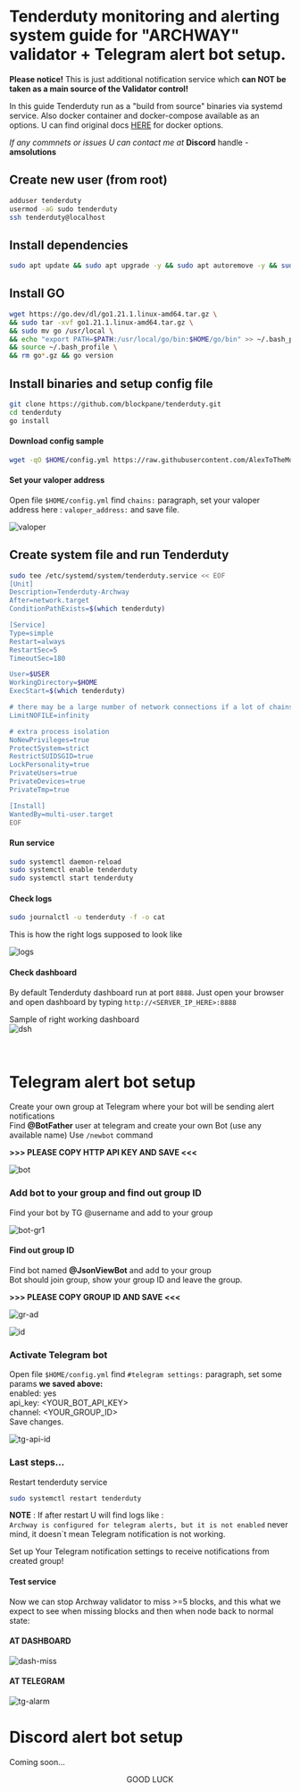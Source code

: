 # Tenderduty monitoring and alerting system guide for "ARCHWAY"  validator + Telegram alert bot setup.
**Please notice!** This is just additional notification service which **can NOT be taken as a main source of the Validator control!**

In this guide Tenderduty run as a "build from source" binaries via systemd service.
Also docker container and docker-compose available as an options.
U can find original docs [HERE](https://github.com/blockpane/tenderduty/blob/main/docs/install.md) for docker options.

*If any commnets or issues U can contact me at* **Discord** handle - **amsolutions**

## Create new user (from root)
```bash
adduser tenderduty
usermod -aG sudo tenderduty
ssh tenderduty@localhost
```

## Install dependencies

```bash
sudo apt update && sudo apt upgrade -y && sudo apt autoremove -y && sudo apt install make clang pkg-config libssl-dev build-essential git jq llvm libudev-dev -y
```

## Install GO

```bash
wget https://go.dev/dl/go1.21.1.linux-amd64.tar.gz \
&& sudo tar -xvf go1.21.1.linux-amd64.tar.gz \
&& sudo mv go /usr/local \
&& echo "export PATH=$PATH:/usr/local/go/bin:$HOME/go/bin" >> ~/.bash_profile \
&& source ~/.bash_profile \
&& rm go*.gz && go version
```
## Install binaries and setup config file

```bash
git clone https://github.com/blockpane/tenderduty.git
cd tenderduty
go install
```
#### Download config sample
```bash
wget -qO $HOME/config.yml https://raw.githubusercontent.com/AlexToTheMoon/AM-Solutions/main/Tenderduty/archway/config.yml
```
#### Set your valoper address
Open file `$HOME/config.yml` find `chains:` paragraph, set your valoper address here : `valoper_address:` and save file.

![valoper](https://github.com/AlexToTheMoon/AM-Solutions/blob/main/Tenderduty/archway/png/valop-addr.png)

## Create system file and run Tenderduty

```bash
sudo tee /etc/systemd/system/tenderduty.service << EOF
[Unit]
Description=Tenderduty-Archway
After=network.target
ConditionPathExists=$(which tenderduty)

[Service]
Type=simple
Restart=always
RestartSec=5
TimeoutSec=180

User=$USER
WorkingDirectory=$HOME
ExecStart=$(which tenderduty)

# there may be a large number of network connections if a lot of chains
LimitNOFILE=infinity

# extra process isolation
NoNewPrivileges=true
ProtectSystem=strict
RestrictSUIDSGID=true
LockPersonality=true
PrivateUsers=true
PrivateDevices=true
PrivateTmp=true

[Install]
WantedBy=multi-user.target
EOF
```
#### Run service

```bash
sudo systemctl daemon-reload
sudo systemctl enable tenderduty
sudo systemctl start tenderduty
```

#### Check logs
```bash
sudo journalctl -u tenderduty -f -o cat
```
This is how the right logs supposed to look like

![logs](https://github.com/AlexToTheMoon/AM-Solutions/blob/main/Tenderduty/archway/png/logs-cli.png)

#### Check dashboard 

By default Tenderduty dashboard run at port `8888`. Just open your browser and open dashboard by typing `http://<SERVER_IP_HERE>:8888`  <br />

Sample of right working dashboard  <br />
![dsh](https://github.com/AlexToTheMoon/AM-Solutions/blob/main/Tenderduty/archway/png/logs-dash.png)

<br />

# Telegram alert bot setup


Create your own group at Telegram where your bot will be sending alert notifications  <br />
Find **@BotFather** user at telegram and create your own Bot (use any available name) Use `/newbot` command <br />

**>>> PLEASE COPY HTTP API KEY AND SAVE <<<**

![bot](https://github.com/AlexToTheMoon/AM-Solutions/blob/main/Tenderduty/rebus/png/newbot.png)

### Add bot to your group and find out group ID

Find your bot by TG @username and add to your group 

![bot-gr1](https://github.com/AlexToTheMoon/AM-Solutions/blob/main/Tenderduty/rebus/png/add-group-bot.png)

#### Find out group ID

Find bot named **@JsonViewBot** and add to your group <br />
Bot should join group, show your group ID and leave the group. <br />

**>>> PLEASE COPY GROUP ID AND SAVE <<<**

![gr-ad](https://github.com/AlexToTheMoon/AM-Solutions/blob/main/Tenderduty/rebus/png/add-group-json.png)

![id](https://github.com/AlexToTheMoon/AM-Solutions/blob/main/Tenderduty/rebus/png/group-id.png)

### Activate Telegram bot

Open file `$HOME/config.yml` find `#telegram settings:` paragraph, set some params **we saved above:** <br />
enabled: yes <br />
api_key: <YOUR_BOT_API_KEY> <br />
channel: <YOUR_GROUP_ID> <br />
Save changes.

![tg-api-id](https://github.com/AlexToTheMoon/AM-Solutions/blob/main/Tenderduty/rebus/png/tg-conf.png)

### Last steps...

Restart tenderduty service 
```bash
sudo systemctl restart tenderduty
```
**NOTE** : If after restart U will find logs like : <br />
`Archway is configured for telegram alerts, but it is not enabled` never mind, it doesn`t mean Telegram notification is not working.

Set up Your Telegram notification settings to receive notifications from created group!

#### Test service

Now we can stop Archway validator to miss >=5 blocks, and this what we expect to see when missing blocks and then when node back to normal state:

#### AT DASHBOARD
![dash-miss](https://github.com/AlexToTheMoon/AM-Solutions/blob/main/Tenderduty/archway/png/alarm-dash.png)

#### AT TELEGRAM
![tg-alarm](https://github.com/AlexToTheMoon/AM-Solutions/blob/main/Tenderduty/archway/png/alarm-tg.png)

# Discord alert bot setup

Coming soon...

<p align="center">
    GOOD LUCK
</p>
